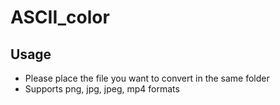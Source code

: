 # ASCII_color
## Usage
  * Please place the file you want to convert in the same folder
  * Supports png, jpg, jpeg, mp4 formats
